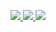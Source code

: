 <p align="center">
  <a href="https://twitter.com/m4r10c4n3l4">
    <img src="https://img.shields.io/badge/-m4r10c4n3l4-grey?style=for-the-badge&logo=twitter&logoColor=white">
  </a>
  <a href="https://www.linkedin.com/in/mario-candela-95a591b0/">
    <img src="https://img.shields.io/badge/-mario%20candela-grey?style=for-the-badge&logo=linkedin">
  </a>
  <a href="https://hackerone.com/m4r10?type=user">
    <img src="https://img.shields.io/badge/-m4r10-grey?style=for-the-badge&logo=hackerone">
  </a>
</p>